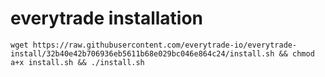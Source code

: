 # everytrade installation

```shell
wget https://raw.githubusercontent.com/everytrade-io/everytrade-install/32b40e42b706936eb5611b68e029bc046e864c24/install.sh && chmod a+x install.sh && ./install.sh
```
